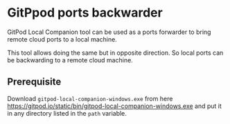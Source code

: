 # GitPpod ports backwarder

GitPod Local Companion tool can be used as a ports forwarder to bring remote cloud ports to a local machine.

This tool allows doing the same but in opposite direction. So local ports can be backwarding to a remote cloud machine.

## Prerequisite

Download `gitpod-local-companion-windows.exe` from here https://gitpod.io/static/bin/gitpod-local-companion-windows.exe
and put it in any directory listed in the `path` variable.